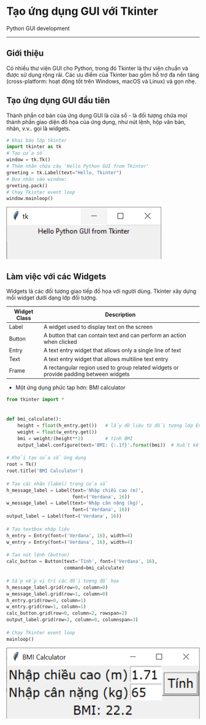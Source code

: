 # Tạo ứng dụng GUI với Tkinter

Python GUI development

---

## Giới thiệu

Có nhiều thư viện GUI cho Python, trong đó Tkinter là thư viện chuẩn và được sử dụng rộng rãi. Các ưu điểm của Tkinter bao gồm hỗ trợ đa nền tảng (cross-platform: hoạt động tốt trên Windows, macOS và Linux) và gọn nhẹ.

## Tạo ứng dụng GUI đầu tiên

Thành phần cơ bản của ứng dụng GUI là cửa sổ - là đối tượng chứa mọi thành phần giao diện đồ họa của ứng dụng, như nút lệnh, hộp văn bản, nhãn, v.v.. gọi là widgets.

```python
# Khai báo lớp tkinter 
import tkinter as tk
# Tạo cửa sổ
window = tk.Tk()
# Thêm nhãn chứa câu 'Hello Python GUI from Tkinter'
greeting = tk.Label(text="Hello, Tkinter")
# Đưa nhãn vào window:
greeting.pack()
# Chạy Tkinter event loop
window.mainloop()
```

![Kết quả chạy chương trình](img/first_tkinter_app.png)

## Làm việc với các Widgets

Widgets là các đối tượng giao tiếp đồ họa với người dùng. Tkinter xây dựng mỗi widget dưới dạng lớp đối tượng.

| Widget Class  | Description |
| ------------- | ------------- |
| Label	        | A widget used to display text on the screen |
| Button 	    | A button that can contain text and can perform an action when clicked |
| Entry	        | A text entry widget that allows only a single line of text |
| Text	        | A text entry widget that allows multiline text entry |
| Frame	        | A rectangular region used to group related widgets or provide padding between widgets |

- Một ứng dụng phức tạp hơn: BMI calculator

```python
from tkinter import *


def bmi_calculate():
    height = float(h_entry.get())   # lấy dữ liệu từ đối tượng lớp Entry -> chuyển kiểu float
    weight = float(w_entry.get())
    bmi = weight/(height**2)        # tính BMI
    output_label.configure(text='BMI: {:.1f}'.format(bmi))  # Xuất kết quả

# Khởi tạo cửa sổ ứng dụng
root = Tk()
root.title('BMI Calculator')

# Tạo các nhãn (label) trong cửa sổ
h_message_label = Label(text='Nhập chiều cao (m)',
                        font=('Verdana', 16))
w_message_label = Label(text='Nhập cân nặng (kg)',
                        font=('Verdana', 16))
output_label = Label(font=('Verdana', 16))

# Tạo textbox nhập liệu
h_entry = Entry(font=('Verdana', 16), width=4)
w_entry = Entry(font=('Verdana', 16), width=4)

# Tạo nút lệnh (button)
calc_button = Button(text='Tính', font=('Verdana', 16),
                     command=bmi_calculate)

# Sắp xếp vị trí các đối tượng đồ họa
h_message_label.grid(row=0, column=0)
w_message_label.grid(row=1, column=0)
h_entry.grid(row=0, column=1)
w_entry.grid(row=1, column=1)
calc_button.grid(row=0, column=2, rowspan=2)
output_label.grid(row=2, column=0, columnspan=3)

# Chạy Tkinter event loop
mainloop()
```

![Kết quả chạy chương trình](img/bmi_calculator.png)


